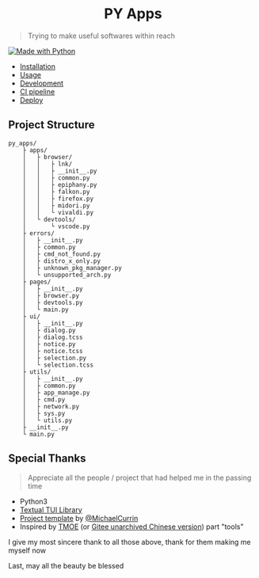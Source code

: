 <div align="center">

# PY Apps

</div>

> Trying to make useful softwares within reach

<!-- TODO: Replace with your project details. -->

[![Made with Python](https://img.shields.io/badge/Python->=3.6-blue?logo=python&logoColor=white&style=for-the-badge)](https://python.org "Go to Python website")

- [Installation](installation.md)
- [Usage](usage.md)
- [Development](development.md)
- [CI pipeline](ci-pipeline.md)
- [Deploy](deploy.md)

## Project Structure

```
py_apps/
    ├ apps/
    │   ├ browser/
    │   │   ├ lnk/
    │   │   ├ __init__.py
    │   │   ├ common.py
    │   │   ├ epiphany.py
    │   │   ├ falkon.py
    │   │   ├ firefox.py
    │   │   ├ midori.py
    │   │   └ vivaldi.py
    │   └ devtools/
    │       └ vscode.py
    ├ errors/
    │   ├ __init__.py
    │   ├ common.py
    │   ├ cmd_not_found.py
    │   ├ distro_x_only.py
    │   ├ unknown_pkg_manager.py
    │   └ unsupported_arch.py
    ├ pages/
    │   ├ __init__.py
    │   ├ browser.py
    │   ├ devtools.py
    │   └ main.py
    ├ ui/
    │   ├ __init__.py
    │   ├ dialog.py
    │   ├ dialog.tcss
    │   ├ notice.py
    │   ├ notice.tcss
    │   ├ selection.py
    │   └ selection.tcss
    ├ utils/
    │   ├ __init__.py
    │   ├ common.py
    │   ├ app_manage.py
    │   ├ cmd.py
    │   ├ network.py
    │   ├ sys.py
    │   └ utils.py
    ├ __init__.py
    └ main.py
```

## Special Thanks

> Appreciate all the people / project that had helped me in the passing time

- Python3
- [Textual TUI Library](https://textual.textualize.io/)
- [Project template](https://github.com/MichaelCurrin/py-project-template) by [@MichaelCurrin](https://github.com/MichaelCurrin)
- Inspired by [TMOE](https://github.com/2moe/tmoe) (or [Gitee unarchived Chinese version](https://gitee.com/mo2/linux)) part "tools"

I give my most sincere thank to all those above, thank for them making me myself now

Last, may all the beauty be blessed
